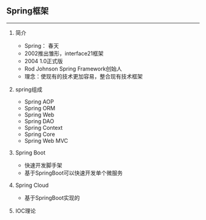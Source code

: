 ## Spring框架

----
1. 简介
    - Spring： 春天
    - 2002推出雏形，interface21框架
    - 2004 1.0正式版
    - Rod Johnson Spring Framework创始人
    - 理念：使现有的技术更加容易，整合现有技术框架
2. spring组成
    - Spring AOP
    - Spring ORM
    - Spring Web
    - Spring DAO
    - Spring Context
    - Spring Core 
    - Spring Web MVC
3. Spring Boot
    - 快速开发脚手架
    - 基于SpringBoot可以快速开发单个微服务
4. Spring Cloud
    - 基于SpringBoot实现的
    
5. IOC理论
    

    
